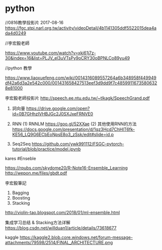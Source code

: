 # python

//0816教學投影片 2017-08-16
https://fgc.stpi.narl.org.tw/activity/videoDetail/4b1141305ddf5522015dea4ada4d0249

//李宏毅老師

https://www.youtube.com/watch?v=xki61j7z-30&index=16&list=PLJV_el3uVTsPy9oCRY30oBPNLCo89yu49

//python 教學

https://www.liaoxuefeng.com/wiki/0014316089557264a6b348958f449949df42a6d3a2e542c000/001431658427513eef3d9dd9f7c48599116735806328e81000

李宏毅老師投影片
http://speech.ee.ntu.edu.tw/~tlkagk/SpeechGrand.pdf

1. 詞向量
https://drive.google.com/open?id=0B7GHhzIVHBJGc2J0SXJxeFRNVE0

2. RNN
(1) RNNLM
https://goo.gl/52XXae
(2) 其他使用RNN的方法
https://docs.google.com/presentation/d/1qz3Hcd7ChHIT6fk-KE56_LQ9G6ECbEoNpsE8o3_zSsk/edit#slide=id.p

3. Seq2Seq
https://github.com/ywk991112/FSGC-pytorch-tutorial/blob/practice/model.ipynb


kares
#Enseble 

https://rpubs.com/skydome20/R-Note16-Ensemble_Learning
http://wepon.me/files/gbdt.pdf

李宏毅筆記
1. Bagging
2. Boosting
3. Stacking

http://violin-tao.blogspot.com/2018/01/ml-ensemble.html

集成学习总结 & Stacking方法详解
https://blog.csdn.net/willduan1/article/details/73618677

kaggle 
https://kaggle2.blob.core.windows.net/forum-message-attachments/79598/2514/FINAL_ARCHITECTURE.png


 






